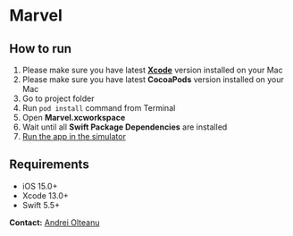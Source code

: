 # Marvel

## How to run
1. Please make sure you have latest **[Xcode](https://apps.apple.com/ro/app/xcode/id497799835?mt=12)** version installed on your Mac
2. Please make sure you have latest **CocoaPods** version installed on your Mac
4. Go to project folder
5. Run `pod install` command from Terminal
6. Open **Marvel.xcworkspace**
8. Wait until all **Swift Package Dependencies** are installed
9. [Run the app in the simulator](https://developer.apple.com/documentation/xcode/running_your_app_in_the_simulator_or_on_a_device) 

## Requirements

- iOS 15.0+
- Xcode 13.0+
- Swift 5.5+

**Contact:** [Andrei Olteanu](hello@andreiolteanu.com)

